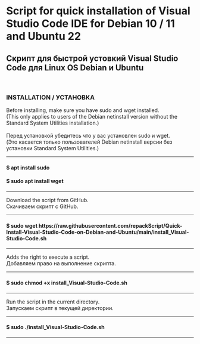 # Script for quick installation of Visual Studio Code IDE for Debian 10 / 11 and Ubuntu 22
<h2>Скрипт для быстрой устовкий Visual Studio Code для Linux OS Debian и Ubuntu</h2><br>


<p><b><h3>INSTALLATION / УСТАНОВКА</h3></b></p>
Before installing, make sure you have sudo and wget installed.<br>
(This only applies to users of the Debian netinstall version without the Standard System Utilities installation.) <br><br>
Перед установкой убедитесь что у вас установлен  sudo и wget.<br>
(Это касается только пользователей Debian netinstall версии без установки Standard System Utilities.)
<hr>
<h4>$ apt install sudo</h4>
<h4>$ sudo apt install wget</h4>
<hr>

Download the script from GitHub.<br>
Скачиваем скрипт с GitHub.
<hr>
<h4>$ sudo wget https://raw.githubusercontent.com/repackScript/Quick-Install-Visual-Studio-Code-on-Debian-and-Ubuntu/main/install_Visual-Studio-Code.sh</h4>
<hr>

Adds the right to execute a script.<br>
Добавляем право на выполнение скрипта.
<hr>
<h4>$ sudo chmod +x install_Visual-Studio-Code.sh</h4>
<hr>

Run the script in the current directory.<br>
Запускаем скрипт в текущей директории.
<hr>
<h4>$ sudo ./install_Visual-Studio-Code.sh</h4>
<hr>

